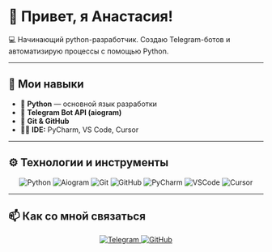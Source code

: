 # 👋 Привет, я Анастасия!

💻 Начинающий python-разработчик. Создаю Telegram-ботов и автоматизирую процессы с помощью Python.

---

## 🧠 Мои навыки

- 🐍 **Python** — основной язык разработки  
- 🤖 **Telegram Bot API (aiogram)**  
- 🧰 **Git & GitHub**  
- 🧑‍💻 **IDE:** PyCharm, VS Code, Cursor

---

## ⚙️ Технологии и инструменты

<p align="center">
  <img src="https://img.shields.io/badge/Python-3776AB?logo=python&logoColor=white" alt="Python">
  <img src="https://img.shields.io/badge/Aiogram-2CA5E0?logo=telegram&logoColor=white" alt="Aiogram">
  <img src="https://img.shields.io/badge/Git-F05032?logo=git&logoColor=white" alt="Git">
  <img src="https://img.shields.io/badge/GitHub-181717?logo=github&logoColor=white" alt="GitHub">
  <img src="https://img.shields.io/badge/PyCharm-000000?logo=pycharm&logoColor=white" alt="PyCharm">
  <img src="https://img.shields.io/badge/VSCode-0078d7?logo=visual-studio-code&logoColor=white" alt="VSCode">
  <img src="https://img.shields.io/badge/Cursor-1C1C1C?logo=cursor&logoColor=white" alt="Cursor">
</p>

---

## 📫 Как со мной связаться

<p align="center">
  <a href="https://t.me/@S0ulmate_x">
    <img src="https://img.shields.io/badge/Telegram-2CA5E0?logo=telegram&logoColor=white" alt="Telegram">
  </a>
  <a href="https://github.com/9Soulmate6">
    <img src="https://img.shields.io/badge/GitHub-181717?logo=github&logoColor=white" alt="GitHub">
  </a>
</p>
